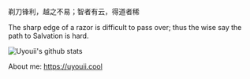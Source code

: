 剃刀锋利，越之不易；智者有云，得道者稀

The sharp edge of a razor is difficult to pass over; thus the wise say the path to Salvation is hard.

![Uyouii's github stats](https://github-readme-stats.vercel.app/api?username=Uyouii&show_icons=true&hide_border=true)

About me: https://uyouii.cool
